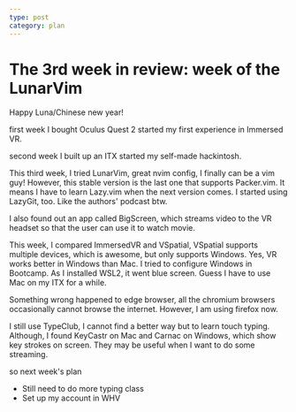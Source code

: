 ```yaml
---
type: post
category: plan
---
```


# The 3rd week in review: week of the LunarVim

Happy Luna/Chinese new year!

first week I bought Oculus Quest 2 started my first experience in Immersed VR.

second week I built up an ITX started my self-made hackintosh.

This third week, I tried LunarVim, great nvim config, I finally can be a vim guy! However, this stable version is the last one that supports Packer.vim. It means I have to learn Lazy.vim when the next version comes. I started using LazyGit, too. Like the authors' podcast btw.

I also found out an app called BigScreen, which streams video to the VR headset so that the user can use it to watch movie.

This week, I compared ImmersedVR and VSpatial, VSpatial supports multiple devices, which is awesome, but only supports Windows. Yes, VR works better in Windows than Mac. I tried to configure Windows in Bootcamp. As I installed WSL2, it went blue screen. Guess I have to use Mac on my ITX for a while.

Something wrong happened to edge browser, all the chromium browsers occasionally cannot browse the internet. However, I am using firefox now.

I still use TypeClub, I cannot find a better way but to learn touch typing. Although, I found KeyCastr on Mac and Carnac on Windows, which show key strokes on screen. They may be useful when I want to do some streaming.

so next week's plan

- Still need to do more typing class
- Set up my account in WHV 
